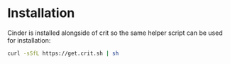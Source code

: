 # Installation

Cinder is installed alongside of crit so the same helper script can be used for installation:

```sh
curl -sSfL https://get.crit.sh | sh
```
